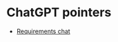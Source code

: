 # ChatGPT pointers
* [Requirements chat](https://chatgpt.com/share/6831fdb2-4f60-8001-8e71-ffc8e27ad9ae)